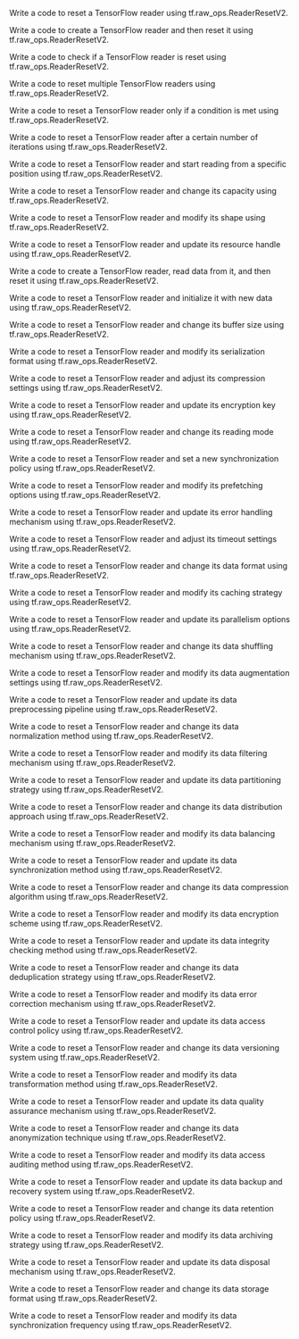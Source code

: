 Write a code to reset a TensorFlow reader using tf.raw_ops.ReaderResetV2.

Write a code to create a TensorFlow reader and then reset it using tf.raw_ops.ReaderResetV2.

Write a code to check if a TensorFlow reader is reset using tf.raw_ops.ReaderResetV2.

Write a code to reset multiple TensorFlow readers using tf.raw_ops.ReaderResetV2.

Write a code to reset a TensorFlow reader only if a condition is met using tf.raw_ops.ReaderResetV2.

Write a code to reset a TensorFlow reader after a certain number of iterations using tf.raw_ops.ReaderResetV2.

Write a code to reset a TensorFlow reader and start reading from a specific position using tf.raw_ops.ReaderResetV2.

Write a code to reset a TensorFlow reader and change its capacity using tf.raw_ops.ReaderResetV2.

Write a code to reset a TensorFlow reader and modify its shape using tf.raw_ops.ReaderResetV2.

Write a code to reset a TensorFlow reader and update its resource handle using tf.raw_ops.ReaderResetV2.

Write a code to create a TensorFlow reader, read data from it, and then reset it using tf.raw_ops.ReaderResetV2.

Write a code to reset a TensorFlow reader and initialize it with new data using tf.raw_ops.ReaderResetV2.

Write a code to reset a TensorFlow reader and change its buffer size using tf.raw_ops.ReaderResetV2.

Write a code to reset a TensorFlow reader and modify its serialization format using tf.raw_ops.ReaderResetV2.

Write a code to reset a TensorFlow reader and adjust its compression settings using tf.raw_ops.ReaderResetV2.

Write a code to reset a TensorFlow reader and update its encryption key using tf.raw_ops.ReaderResetV2.

Write a code to reset a TensorFlow reader and change its reading mode using tf.raw_ops.ReaderResetV2.

Write a code to reset a TensorFlow reader and set a new synchronization policy using tf.raw_ops.ReaderResetV2.

Write a code to reset a TensorFlow reader and modify its prefetching options using tf.raw_ops.ReaderResetV2.

Write a code to reset a TensorFlow reader and update its error handling mechanism using tf.raw_ops.ReaderResetV2.

Write a code to reset a TensorFlow reader and adjust its timeout settings using tf.raw_ops.ReaderResetV2.

Write a code to reset a TensorFlow reader and change its data format using tf.raw_ops.ReaderResetV2.

Write a code to reset a TensorFlow reader and modify its caching strategy using tf.raw_ops.ReaderResetV2.

Write a code to reset a TensorFlow reader and update its parallelism options using tf.raw_ops.ReaderResetV2.

Write a code to reset a TensorFlow reader and change its data shuffling mechanism using tf.raw_ops.ReaderResetV2.

Write a code to reset a TensorFlow reader and modify its data augmentation settings using tf.raw_ops.ReaderResetV2.

Write a code to reset a TensorFlow reader and update its data preprocessing pipeline using tf.raw_ops.ReaderResetV2.

Write a code to reset a TensorFlow reader and change its data normalization method using tf.raw_ops.ReaderResetV2.

Write a code to reset a TensorFlow reader and modify its data filtering mechanism using tf.raw_ops.ReaderResetV2.

Write a code to reset a TensorFlow reader and update its data partitioning strategy using tf.raw_ops.ReaderResetV2.

Write a code to reset a TensorFlow reader and change its data distribution approach using tf.raw_ops.ReaderResetV2.

Write a code to reset a TensorFlow reader and modify its data balancing mechanism using tf.raw_ops.ReaderResetV2.

Write a code to reset a TensorFlow reader and update its data synchronization method using tf.raw_ops.ReaderResetV2.

Write a code to reset a TensorFlow reader and change its data compression algorithm using tf.raw_ops.ReaderResetV2.

Write a code to reset a TensorFlow reader and modify its data encryption scheme using tf.raw_ops.ReaderResetV2.

Write a code to reset a TensorFlow reader and update its data integrity checking method using tf.raw_ops.ReaderResetV2.

Write a code to reset a TensorFlow reader and change its data deduplication strategy using tf.raw_ops.ReaderResetV2.

Write a code to reset a TensorFlow reader and modify its data error correction mechanism using tf.raw_ops.ReaderResetV2.

Write a code to reset a TensorFlow reader and update its data access control policy using tf.raw_ops.ReaderResetV2.

Write a code to reset a TensorFlow reader and change its data versioning system using tf.raw_ops.ReaderResetV2.

Write a code to reset a TensorFlow reader and modify its data transformation method using tf.raw_ops.ReaderResetV2.

Write a code to reset a TensorFlow reader and update its data quality assurance mechanism using tf.raw_ops.ReaderResetV2.

Write a code to reset a TensorFlow reader and change its data anonymization technique using tf.raw_ops.ReaderResetV2.

Write a code to reset a TensorFlow reader and modify its data access auditing method using tf.raw_ops.ReaderResetV2.

Write a code to reset a TensorFlow reader and update its data backup and recovery system using tf.raw_ops.ReaderResetV2.

Write a code to reset a TensorFlow reader and change its data retention policy using tf.raw_ops.ReaderResetV2.

Write a code to reset a TensorFlow reader and modify its data archiving strategy using tf.raw_ops.ReaderResetV2.

Write a code to reset a TensorFlow reader and update its data disposal mechanism using tf.raw_ops.ReaderResetV2.

Write a code to reset a TensorFlow reader and change its data storage format using tf.raw_ops.ReaderResetV2.

Write a code to reset a TensorFlow reader and modify its data synchronization frequency using tf.raw_ops.ReaderResetV2.